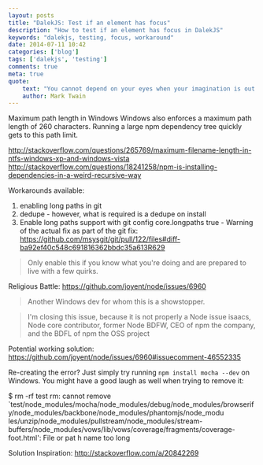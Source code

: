 ```yaml
---
layout: posts
title: "DalekJS: Test if an element has focus"
description: "How to test if an element has focus in DalekJS"
keywords: "dalekjs, testing, focus, workaround"
date: 2014-07-11 10:42
categories: ['blog']
tags: ['dalekjs', 'testing']
comments: true
meta: true
quote:
    text: "You cannot depend on your eyes when your imagination is out of focus."
    author: Mark Twain
---
```

Maximum path length in Windows
Windows also enforces a maximum path length of 260 characters. Running a large npm dependency tree quickly gets to 
this path limit.

http://stackoverflow.com/questions/265769/maximum-filename-length-in-ntfs-windows-xp-and-windows-vista
http://stackoverflow.com/questions/18241258/npm-is-installing-dependencies-in-a-weird-recursive-way


Workarounds available:
1) enabling long paths in git
2) dedupe - however, what is required is a dedupe on install
3) Enable long paths support with git config core.longpaths true - Warning of the actual fix as part of the git fix:
https://github.com/msysgit/git/pull/122/files#diff-ba92ef40c548c691816362bbdc35a613R629
> Only enable this if you know what you're doing and are prepared to live with a few quirks.

Religious Battle:
https://github.com/joyent/node/issues/6960

> Another Windows dev for whom this is a showstopper.

> I'm closing this issue, because it is not properly a Node issue
isaacs, Node core contributor, former Node BDFW, CEO of npm the company, and the BDFL of npm the OSS project

Potential working solution: https://github.com/joyent/node/issues/6960#issuecomment-46552335

Re-creating the error?
Just simply try running `npm install mocha --dev` on Windows. You might have a good laugh as well when trying
to remove it:

$ rm -rf test
rm: cannot remove `test/node_modules/mocha/node_modules/debug/node_modules/browserify/node_modules/backbone/node_modules/phantomjs/node_modu
les/unzip/node_modules/pullstream/node_modules/stream-buffers/node_modules/vows/lib/vows/coverage/fragments/coverage-foot.html': File or pat
h name too long

Solution Inspiration:
http://stackoverflow.com/a/20842269